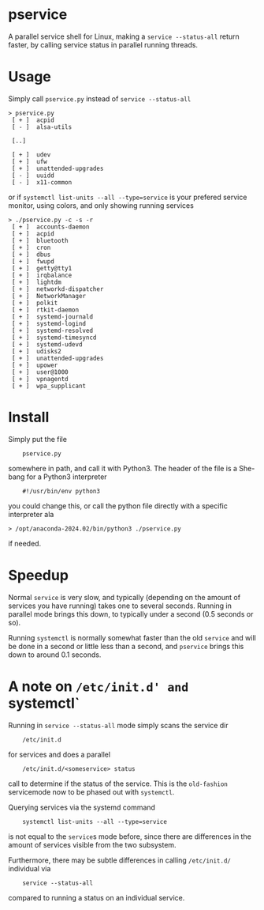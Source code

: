 # pservice

A parallel service shell for Linux, making a `service --status-all` return
faster, by calling service status in parallel running threads.

# Usage

Simply call `pservice.py` instead of `service --status-all` 

```
> pservice.py
 [ + ]  acpid
 [ - ]  alsa-utils
 
 [..]
 
 [ + ]  udev
 [ + ]  ufw
 [ + ]  unattended-upgrades
 [ - ]  uuidd
 [ - ]  x11-common
```

or if `systemctl list-units --all --type=service` is your prefered service
monitor, using colors, and only showing running services

```
> ./pservice.py -c -s -r
 [ + ]  accounts-daemon
 [ + ]  acpid
 [ + ]  bluetooth
 [ + ]  cron
 [ + ]  dbus
 [ + ]  fwupd
 [ + ]  getty@tty1
 [ + ]  irqbalance
 [ + ]  lightdm
 [ + ]  networkd-dispatcher
 [ + ]  NetworkManager
 [ + ]  polkit
 [ + ]  rtkit-daemon
 [ + ]  systemd-journald
 [ + ]  systemd-logind
 [ + ]  systemd-resolved
 [ + ]  systemd-timesyncd
 [ + ]  systemd-udevd
 [ + ]  udisks2
 [ + ]  unattended-upgrades
 [ + ]  upower
 [ + ]  user@1000
 [ + ]  vpnagentd
 [ + ]  wpa_supplicant
```

# Install

Simply put the file
```
	pservice.py
```
somewhere in path, and call it with Python3. The header of the file is a
She-bang for a Python3 interpreter

```
	#!/usr/bin/env python3
```
you could change this, or call the python file directly with a specific
interpreter ala

```
> /opt/anaconda-2024.02/bin/python3 ./pservice.py 
```
if needed.

# Speedup

Normal `service` is very slow, and typically (depending on the amount of
services you have running) takes one to several seconds.  Running in parallel
mode brings this down, to typically under a second (0.5 seconds or so).

Running `systemctl` is normally somewhat faster than the old `service` and
will be done in a second or little less than a second, and `pservice` brings
this down to around 0.1 seconds. 

# A note on `/etc/init.d' and `systemctl`

Running in `service --status-all` mode simply scans the service dir

```
	/etc/init.d
```

for services and does a parallel 

```
	/etc/init.d/<someservice> status
```
call to determine if the status of the service. This is the `old-fashion`
servicemode now to be phased out with `systemctl`.

Querying services via the systemd command

```
	systemctl list-units --all --type=service
```
is not equal to the `service`s mode before, since there are differences in
the amount of services visible from the two subsystem.

Furthermore, there may be subtle differences in calling `/etc/init.d/`
individual via

```
	service --status-all
```

compared to running a status on an individual service.
